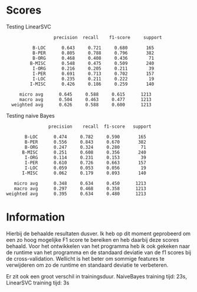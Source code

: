 # Scores

Testing LinearSVC

                      precision  recall    f1-score     support

              B-LOC      0.643     0.721     0.680       165
              B-PER      0.805     0.788     0.796       382
              B-ORG      0.468     0.408     0.436        71
             B-MISC      0.548     0.475     0.509       240
              I-ORG      0.216     0.205     0.211        39
              I-PER      0.691     0.713     0.702       157
              I-LOC      0.235     0.211     0.222        19
             I-MISC      0.426     0.186     0.259       140
      
         micro avg      0.645     0.588     0.615      1213
         macro avg      0.504     0.463     0.477      1213
      weighted avg      0.626     0.588     0.600      1213

Testing naive Bayes

                    precision    recall  f1-score   support

           B-LOC      0.474     0.782     0.590       165
           B-PER      0.556     0.843     0.670       382
           B-ORG      0.247     0.324     0.280        71
          B-MISC      0.251     0.608     0.356       240
           I-ORG      0.114     0.231     0.153        39
           I-PER      0.610     0.726     0.663       157
           I-LOC      0.059     0.053     0.056        19
          I-MISC      0.062     0.179     0.093       140

       micro avg      0.348     0.634     0.450      1213
       macro avg      0.297     0.468     0.358      1213
    weighted avg      0.395     0.634     0.480      1213

# Information

Hierbij de behaalde resultaten dusver. Ik heb op dit moment geprobeerd om een zo hoog mogelijke F1 score te bereiken en heb daarbij deze scores behaald.
Voor het ontwikkelen van het programma heb ik ook gekeken naar de runtime van het programma en de standaard deviatie van de f1 scores bij de cross-validation.
Wellicht is het beter om sommige features te verwijderen om zo de runtime en standaard deviatie te verbeteren.

Er zit ook een groot verschil in trainingsduur.
NaiveBayes training tijd: 23s,
LinearSVC training tijd: 3s
